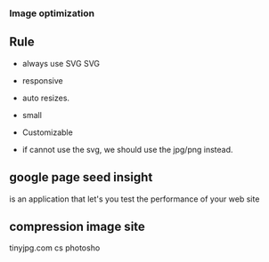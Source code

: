 ### Image optimization
## Rule
- always use SVG
SVG
- responsive
- auto resizes.
- small
- Customizable

- if cannot use the svg, we should use the jpg/png instead.

## google page seed insight
is an application that let's you test the performance of your web site

## compression image site
tinyjpg.com 
cs photosho